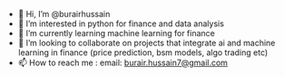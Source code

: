 - 👋 Hi, I’m @burairhussain
- 👀 I’m interested in python for finance and data analysis
- 🌱 I’m currently learning machine learning for finance 
- 💞️ I’m looking to collaborate on projects that integrate ai and machine learning in finance (price prediction, bsm models, algo trading etc)
- 📫 How to reach me : email: burair.hussain7@gmail.com

<!---
burairhussain/burairhussain is a ✨ special ✨ repository because its `README.md` (this file) appears on your GitHub profile.
You can click the Preview link to take a look at your changes.
--->
